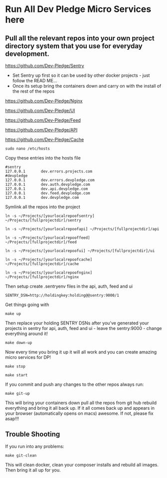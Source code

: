 # Run All Dev Pledge Micro Services here

## Pull all the relevant repos into your own project directory system that you use for everyday development.

https://github.com/Dev-Pledge/Sentry

* Set Sentry up first so it can be used by other docker projects - just follow the READ ME...
* Once its setup bring the containers down and carry on with the install of the rest of the repos

https://github.com/Dev-Pledge/Nginx

https://github.com/Dev-Pledge/UI

https://github.com/Dev-Pledge/Feed

https://github.com/Dev-Pledge/API

https://github.com/Dev-Pledge/Cache




    sudo nano /etc/hosts
    
Copy these entries into the hosts file     
    
    #sentry
    127.0.0.1       dev.errors.projects.com
    #devpledge
    127.0.0.1       dev.errors.devpledge.com
    127.0.0.1       dev.auth.devpledge.com
    127.0.0.1       dev.api.devpledge.com
    127.0.0.1       dev.feed.devpledge.com
    127.0.0.1       dev.devpledge.com

Symlink all the repos into the project

    ln -s ~/Projects/[yourlocalrepoofsentry] ~/Projects/[fullprojectdir]/sentry
    
    ln -s ~/Projects/[yourlocalrepoofapi] ~/Projects/[fullprojectdir]/api
    
    ln -s ~/Projects/[yourlocalrepooffeed] ~/Projects/[fullprojectdir]/feed
    
    ln -s ~/Projects/[yourlocalrepoofui] ~/Projects/[fullprojectdir]/ui
    
    ln -s ~/Projects/[yourlocalrepoofcache] ~/Projects/[fullprojectdir]/cache
    
    ln -s ~/Projects/[yourlocalrepoofnginx] ~/Projects/[fullprojectdir]/nginx
    
Then setup create .sentryenv files in the api, auth, feed and ui     

    SENTRY_DSN=http://holdingkey:holding@@sentry:9000/1
    
Get things going with    
    
    make up

Then replace your holding SENTRY DSNs after you've generated your projects in sentry for api, auth, feed and ui - leave the sentry:9000 - change everything around it!
    
    make down-up
    
Now every time you bring it up it will all work and you can create amazing micro services for DP!

    make stop
    
    make start

If you commit and push any changes to the other repos always run:

    make git-up

This will bring your containers down pull all the repos from git hub rebuild everything and bring it all back up.
If it all comes back up and appears in your browser (automatically opens on macs) awesome.  If not, please fix asap!!!

## Trouble Shooting

If you run into any problems:
    
    make git-clean
    
This will clean docker, clean your composer installs and rebuild all images. Then bring it all up for you.